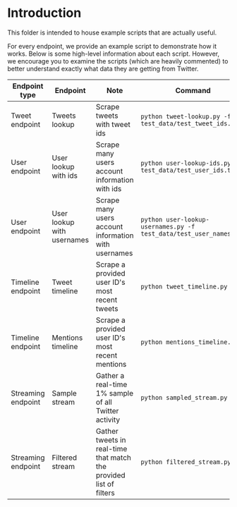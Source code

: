 # Introduction

This folder is intended to house example scripts that are actually useful.

For every endpoint, we provide an example script to demonstrate how it works. Below is some high-level information about each script. However, we encourage you to examine the scripts (which are heavily commented) to better understand exactly what data they are getting from Twitter. 



| Endpoint type  | Endpoint | Note | Command |
|----------------|----------|------|---------|
| Tweet endpoint | Tweets lookup | Scrape tweets with tweet ids | `python tweet-lookup.py -f test_data/test_tweet_ids.txt` |
| User endpoint  | User lookup with ids | Scrape many users account information with ids | `python user-lookup-ids.py -f test_data/test_user_ids.txt` |
| User endpoint  | User lookup with usernames | Scrape many users account information with usernames | `python user-lookup-usernames.py -f test_data/test_user_names.txt` |
| Timeline endpoint  | Tweet timeline | Scrape a provided user ID's most recent tweets | `python tweet_timeline.py` |
| Timeline endpoint  | Mentions timeline | Scrape a provided user ID's most recent mentions | `python mentions_timeline.py` |
| Streaming endpoint  | Sample stream | Gather a real-time 1% sample of all Twitter activity | `python sampled_stream.py` |
| Streaming endpoint  | Filtered stream | Gather tweets in real-time that match the provided list of filters | `python filtered_stream.py` |